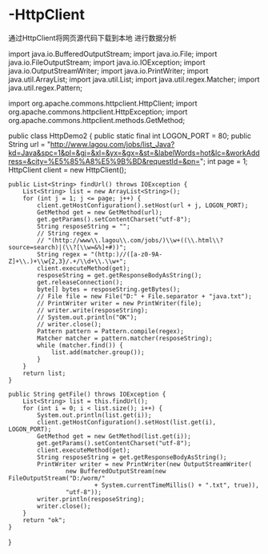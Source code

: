 -HttpClient
===========

通过HttpClient将网页源代码下载到本地 进行数据分析


import java.io.BufferedOutputStream;
import java.io.File;
import java.io.FileOutputStream;
import java.io.IOException;
import java.io.OutputStreamWriter;
import java.io.PrintWriter;
import java.util.ArrayList;
import java.util.List;
import java.util.regex.Matcher;
import java.util.regex.Pattern;

import org.apache.commons.httpclient.HttpClient;
import org.apache.commons.httpclient.HttpException;
import org.apache.commons.httpclient.methods.GetMethod;

public class HttpDemo2 {
	public static final int LOGON_PORT = 80;
	public String url = "http://www.lagou.com/jobs/list_Java?kd=Java&spc=1&pl=&gj=&xl=&yx=&gx=&st=&labelWords=hot&lc=&workAddress=&city=%E5%85%A8%E5%9B%BD&requestId=&pn=";
	int page = 1;
	HttpClient client = new HttpClient();

	public List<String> findUrl() throws IOException {
		List<String> list = new ArrayList<String>();
		for (int j = 1; j <= page; j++) {
			client.getHostConfiguration().setHost(url + j, LOGON_PORT);
			GetMethod get = new GetMethod(url);
			get.getParams().setContentCharset("utf-8");
			String resposeString = "";
			// String regex =
			// "(http://www\\.lagou\\.com/jobs/)\\w+((\\.html\\?source=search)|(\\?[\\w=&%]+#))";
			String regex = "(http:)//([a-z0-9A-Z]+\\.)+\\w{2,3}/.+/\\d+\\.\\w+";
			client.executeMethod(get);
			resposeString = get.getResponseBodyAsString();
			get.releaseConnection();
			byte[] bytes = resposeString.getBytes();
			// File file = new File("D:" + File.separator + "java.txt");
			// PrintWriter writer = new PrintWriter(file);
			// writer.write(resposeString);
			// System.out.println("OK");
			// writer.close();
			Pattern pattern = Pattern.compile(regex);
			Matcher matcher = pattern.matcher(resposeString);
			while (matcher.find()) {
				list.add(matcher.group());
			}
		}
		return list;
	}

	public String getFile() throws IOException {
		List<String> list = this.findUrl();
		for (int i = 0; i < list.size(); i++) {
			System.out.println(list.get(i));
			client.getHostConfiguration().setHost(list.get(i), LOGON_PORT);
			GetMethod get = new GetMethod(list.get(i));
			get.getParams().setContentCharset("utf-8");
			client.executeMethod(get);
			String resposeString = get.getResponseBodyAsString();
			PrintWriter writer = new PrintWriter(new OutputStreamWriter(
					new BufferedOutputStream(new FileOutputStream("D:/worm/"
							+ System.currentTimeMillis() + ".txt", true)),
					"utf-8"));
			writer.println(resposeString);
			writer.close();
		}
		return "ok";
	}
}
